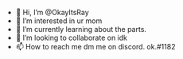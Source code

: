 - 👋 Hi, I’m @OkayItsRay
- 👀 I’m interested in ur mom
- 🌱 I’m currently learning about the parts.
- 💞️ I’m looking to collaborate on idk
- 📫 How to reach me dm me on discord. ok.#1182

<!---
OkayItsRay/OkayItsRay is a ✨ special ✨ repository because its `README.md` (this file) appears on your GitHub profile.
You can click the Preview link to take a look at your changes.
--->
